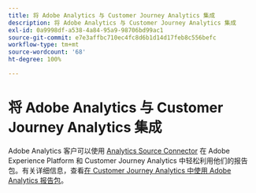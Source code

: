 ```yaml
---
title: 将 Adobe Analytics 与 Customer Journey Analytics 集成
description: 将 Adobe Analytics 与 Customer Journey Analytics 集成
exl-id: 0a9998df-a538-4a84-95a9-98706bd99ac1
source-git-commit: e7e3affbc710ec4fc8d6b1d14d17feb8c556befc
workflow-type: tm+mt
source-wordcount: '68'
ht-degree: 100%

---
```


# 将 Adobe Analytics 与 Customer Journey Analytics 集成

Adobe Analytics 客户可以使用 [Analytics Source Connector](https://experienceleague.adobe.com/docs/experience-platform/sources/connectors/adobe-applications/analytics.html?lang=zh-Hans) 在 Adobe Experience Platform 和 Customer Journey Analytics 中轻松利用他们的报告包。有关详细信息，查看[在 Customer Journey Analytics 中使用 Adobe Analytics 报告包](/help/getting-started/aa-vs-cja/aa-data-in-cja.md)。
